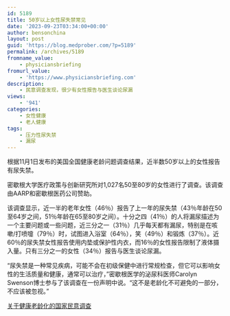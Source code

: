 ```yaml
---
id: 5189
title: 50岁以上女性尿失禁常见
date: '2023-09-23T03:34:00+00:00'
author: bensonchina
layout: post
guid: 'https://blog.medprober.com/?p=5189'
permalink: /archives/5189
fromname_value:
    - physiciansbriefing
fromurl_value:
    - 'https://www.physiciansbriefing.com'
description:
    - 民意调查发现，很少有女性报告与医生谈论尿漏
views:
    - '941'
categories:
    - 女性健康
    - 老人健康
tags:
    - 压力性尿失禁
    - 漏尿
---
```


根据11月1日发布的美国全国健康老龄问题调查结果，近半数50岁以上的女性报告有尿失禁。

密歇根大学医疗政策与创新研究所对1,027名50至80岁的女性进行了调查。该调查由AARP和密歇根医药公司赞助。

该调查显示，近一半的老年女性（46％）报告了上一年的尿失禁（43％年龄在50至64岁之间，51％年龄在65至80岁之间）。十分之四（41％）的人将漏尿描述为一个主要问题或一些问题，近三分之一（31％）几乎每天都有漏尿，特别是在咳嗽/打喷嚏（79％）时，试图进入浴室（64％），笑（49％）和锻炼（37％）。近60％的尿失禁女性报告使用内垫或保护性内衣，而16％的女性报告限制了液体摄入量。只有三分之一的女性（34％）报告与医生谈论尿漏。

“尿失禁是一种常见疾病，可能不会在初级保健中进行常规检查，但它可以影响女性的生活质量和健康，通常可以治疗，”密歇根医学的泌尿科医师Carolyn Swenson博士参与了该调查在一份声明中说。“这不是老龄化不可避免的一部分，不应该被忽视。”

[关于健康老龄化的国家民意调查](https://www.healthyagingpoll.org/report/urinary-incontinence-inevitable-part-aging)